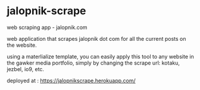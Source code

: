 # jalopnik-scrape
web scraping app - jalopnik.com


web application that scrapes jalopnik dot com for all the current posts on the website.

using a materlialize template, you can easily apply this tool to any website in the gawker media
portfolio, simply by changing the scrape url: kotaku, jezbel, io9, etc.

deployed at : https://jalopnikscrape.herokuapp.com/


